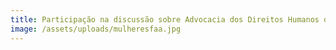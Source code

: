 ```yaml
---
title: Participação na discussão sobre Advocacia dos Direitos Humanos das Mulheres
image: /assets/uploads/mulheresfaa.jpg
---
```


